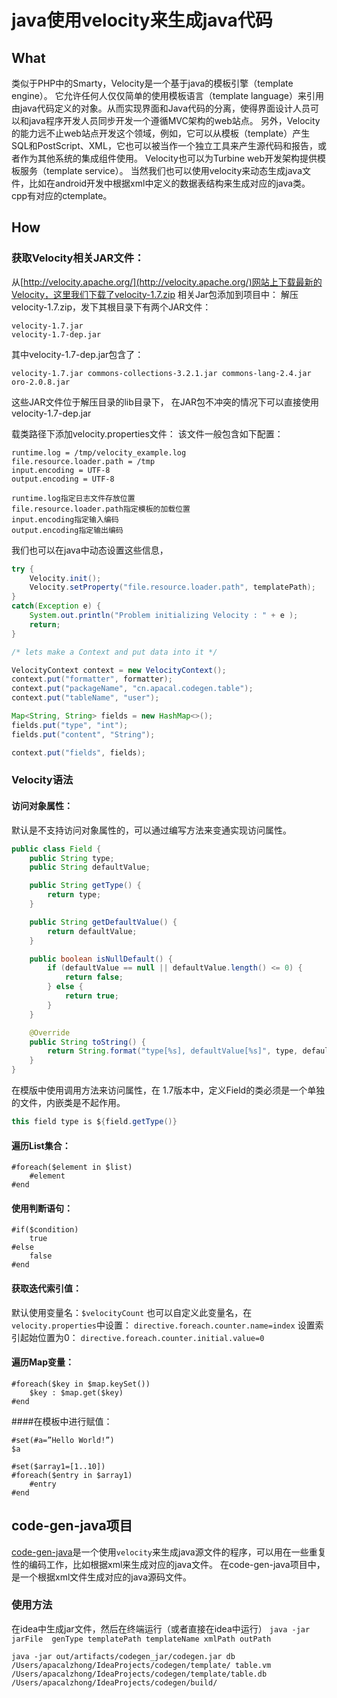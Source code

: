 # java使用velocity来生成java代码

## What
类似于PHP中的Smarty，Velocity是一个基于java的模板引擎（template engine）。
它允许任何人仅仅简单的使用模板语言（template language）来引用由java代码定义的对象。从而实现界面和Java代码的分离，使得界面设计人员可以和java程序开发人员同步开发一个遵循MVC架构的web站点。
另外，Velocity的能力远不止web站点开发这个领域，例如，它可以从模板（template）产生SQL和PostScript、XML，它也可以被当作一个独立工具来产生源代码和报告，或者作为其他系统的集成组件使用。
Velocity也可以为Turbine web开发架构提供模板服务（template service）。
当然我们也可以使用velocity来动态生成java文件，比如在android开发中根据xml中定义的数据表结构来生成对应的java类。
cpp有对应的ctemplate。

## How

### 获取Velocity相关JAR文件：
从[http://velocity.apache.org/](http://velocity.apache.org/)网站上下载最新的Velocity，这里我们下载了velocity-1.7.zip
相关Jar包添加到项目中：
解压velocity-1.7.zip，发下其根目录下有两个JAR文件：
```
velocity-1.7.jar
velocity-1.7-dep.jar
```
其中velocity-1.7-dep.jar包含了：
```
velocity-1.7.jar commons-collections-3.2.1.jar commons-lang-2.4.jar oro-2.0.8.jar
```
这些JAR文件位于解压目录的lib目录下， 在JAR包不冲突的情况下可以直接使用velocity-1.7-dep.jar

载类路径下添加velocity.properties文件：
该文件一般包含如下配置：
```
runtime.log = /tmp/velocity_example.log
file.resource.loader.path = /tmp
input.encoding = UTF-8
output.encoding = UTF-8
```
```
runtime.log指定日志文件存放位置
file.resource.loader.path指定模板的加载位置
input.encoding指定输入编码
output.encoding指定输出编码
```
我们也可以在java中动态设置这些信息，
~~~java
try {
    Velocity.init();
    Velocity.setProperty("file.resource.loader.path", templatePath);
}
catch(Exception e) {
    System.out.println("Problem initializing Velocity : " + e );
    return;
}

/* lets make a Context and put data into it */

VelocityContext context = new VelocityContext();
context.put("formatter", formatter);
context.put("packageName", "cn.apacal.codegen.table");
context.put("tableName", "user");

Map<String, String> fields = new HashMap<>();
fields.put("type", "int");
fields.put("content", "String");

context.put("fields", fields);
~~~

### Velocity语法
#### 访问对象属性：
默认是不支持访问对象属性的，可以通过编写方法来变通实现访问属性。
~~~java
public class Field {
    public String type;
    public String defaultValue;

    public String getType() {
        return type;
    }

    public String getDefaultValue() {
        return defaultValue;
    }

    public boolean isNullDefault() {
        if (defaultValue == null || defaultValue.length() <= 0) {
            return false;
        } else {
            return true;
        }
    }

    @Override
    public String toString() {
        return String.format("type[%s], defaultValue[%s]", type, defaultValue);
    }
}
~~~
在模版中使用调用方法来访问属性，在 1.7版本中，定义Field的类必须是一个单独的文件，内嵌类是不起作用。
~~~java
this field type is ${field.getType()}
~~~

#### 遍历List集合：
```
#foreach($element in $list)
	#element
#end
```

#### 使用判断语句：
```
#if($condition)
	true
#else
	false
#end
```
#### 获取迭代索引值：
默认使用变量名：```$velocityCount```
也可以自定义此变量名，在```velocity.properties```中设置：
```directive.foreach.counter.name=index```
设置索引起始位置为0：
```directive.foreach.counter.initial.value=0```

#### 遍历Map变量：
```
#foreach($key in $map.keySet())
	$key : $map.get($key)
#end
```
####在模板中进行赋值：
```
#set(#a=”Hello World!”)
$a

#set($array1=[1..10])
#foreach($entry in $array1)
	#entry
#end
```

## code-gen-java项目
[code-gen-java](https://github.com/apacal/code-gen.git)是一个使用```velocity```来生成java源文件的程序，可以用在一些重复性的编码工作，比如根据xml来生成对应的java文件。
在code-gen-java项目中，是一个根据xml文件生成对应的java源码文件。


### 使用方法
在idea中生成jar文件，然后在终端运行（或者直接在idea中运行）
```java -jar jarFile  genType templatePath templateName xmlPath outPath```

```
java -jar out/artifacts/codegen_jar/codegen.jar db /Users/apacalzhong/IdeaProjects/codegen/template/ table.vm /Users/apacalzhong/IdeaProjects/codegen/template/table.db /Users/apacalzhong/IdeaProjects/codegen/build/
```
